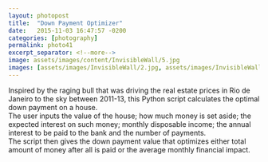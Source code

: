 ```yaml
---
layout: photopost
title:  "Down Payment Optimizer"
date:   2015-11-03 16:47:57 -0200
categories: [photography]
permalink: photo41
excerpt_separator: <!--more-->
image: assets/images/content/InvisibleWall/5.jpg
images: [assets/images/InvisibleWall/2.jpg, assets/images/InvisibleWall/3.jpg, assets/images/InvisibleWall/4.jpg, assets/images/InvisibleWall/6.jpg]
---
```

Inspired by the raging bull that was driving the real estate prices in Rio de Janeiro to the sky between 2011-13, this <span class="skill">Python</span> script calculates the optimal down payment on a house.  
The user inputs the value of the house; how much money is set aside; the expected interest on such money; monthly disposable income; the annual interest to be paid to the bank and the number of payments.  
The script then gives the down payment value that optimizes either total amount of money after all is paid or the average monthly financial impact.
<!--more-->
